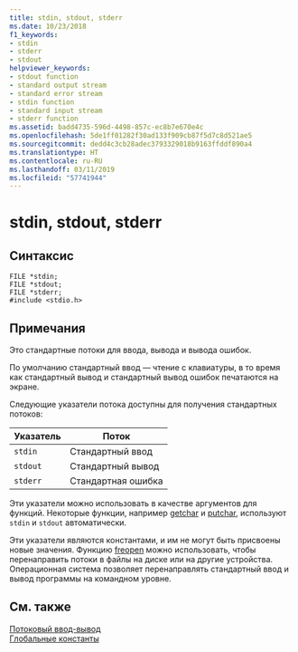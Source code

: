 ```yaml
---
title: stdin, stdout, stderr
ms.date: 10/23/2018
f1_keywords:
- stdin
- stderr
- stdout
helpviewer_keywords:
- stdout function
- standard output stream
- standard error stream
- stdin function
- standard input stream
- stderr function
ms.assetid: badd4735-596d-4498-857c-ec8b7e670e4c
ms.openlocfilehash: 5de1ff01282f30ad133f909cb87f5d7c8d521ae5
ms.sourcegitcommit: dedd4c3cb28adec3793329018b9163ffddf890a4
ms.translationtype: HT
ms.contentlocale: ru-RU
ms.lasthandoff: 03/11/2019
ms.locfileid: "57741944"
---
```

# <a name="stdin-stdout-stderr"></a>stdin, stdout, stderr

## <a name="syntax"></a>Синтаксис

```
FILE *stdin;
FILE *stdout;
FILE *stderr;
#include <stdio.h>
```

## <a name="remarks"></a>Примечания

Это стандартные потоки для ввода, вывода и вывода ошибок.

По умолчанию стандартный ввод — чтение с клавиатуры, в то время как стандартный вывод и стандартный вывод ошибок печатаются на экране.

Следующие указатели потока доступны для получения стандартных потоков:

|Указатель|Поток|
|-------------|------------|
|`stdin`|Стандартный ввод|
|`stdout`|Стандартный вывод|
|`stderr`|Стандартная ошибка|

Эти указатели можно использовать в качестве аргументов для функций. Некоторые функции, например [getchar](../c-runtime-library/reference/getchar-getwchar.md) и [putchar](../c-runtime-library/reference/putchar-putwchar.md), используют `stdin` и `stdout` автоматически.

Эти указатели являются константами, и им не могут быть присвоены новые значения. Функцию [freopen](../c-runtime-library/reference/freopen-wfreopen.md) можно использовать, чтобы перенаправить потоки в файлы на диске или на другие устройства. Операционная система позволяет перенаправлять стандартный ввод и вывод программы на командном уровне.

## <a name="see-also"></a>См. также

[Потоковый ввод-вывод](../c-runtime-library/stream-i-o.md)<br/>
[Глобальные константы](../c-runtime-library/global-constants.md)
